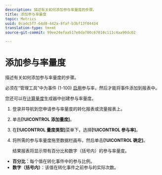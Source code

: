 ```yaml
---
description: 描述有关如何添加参与率量度的步骤。
title: 添加参与率量度
topic: Metrics
uuid: 0cadc5f7-64d0-442a-8faf-b3bf13f04434
translation-type: tm+mt
source-git-commit: 99ee24efaa517e8da700c67818c111c4aa90dc02

---
```



# 添加参与率量度

描述有关如何添加参与率量度的步骤。

必须在“管理工具”中为事件 (1-100) [启用](/help/components/c-variables/c-metrics/metrics-participation.md)参与率，然后才能将事件添加到报表中。

您还可以在[计算量度](https://marketing.adobe.com/resources/help/en_US/analytics/calcmetrics/participation_metric.html)生成器中创建参与率量度。

1. 登录并导航到您申请参与率量度的转化报表或流量报表上。
1. 单击&#x200B;**[!UICONTROL 添加量度]**。
1. 在&#x200B;**[!UICONTROL 量度类型]**&#x200B;菜单下，选择&#x200B;**[!UICONTROL 参与率]**。
1. 将所需的参与率量度拖至数据栏画布，然后单击&#x200B;**[!UICONTROL 确定]**。

   结果报表将显示带有百分比和数字（括号内）的参与率量度。

* **百分比**：每个值在转化事件中的参与比例。
* **数字（括号内）**：该值在转化事件之前参与的实际次数。

